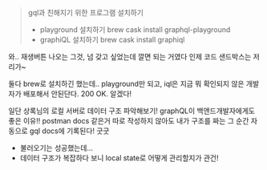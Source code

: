 > gql과 친해지기 위한 프로그램 설치하기
>
> - playground 설치하기
>   brew cask install graphql-playground
> - graphiQL 설치하기
>   brew cask install graphiql

와.. 재생버튼 나오는 그것, 넘 갖고 싶었는데 깔면 되는 거였다
인제 코드 샌드박스는 저리가~

둘다 brew로 설치하긴 했는데.. playground만 되고, iql은 지금 뭐 확인되지 않은 개발자가 배포해서 안된단다. 200 OK. 알겠다!

일단 상록님의 로컬 서버로 데이터 구조 파악해보기!
graphQL이 백앤드개발자에게도 좋은 이유!!
postman docs 같은거 따로 작성하지 않아도 내가 구조를 짜는 그 순간 자동으로 gql docs에 기록된다! 굿굿

- 불러오기는 성공했는데...
- 데이터 구조가 복잡하다 보니 local state로 어떻게 관리할지가 관건!
